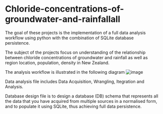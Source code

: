 # Chloride-concentrations-of-groundwater-and-rainfallall

The goal of these projects is the implementation of a full data analysis workflow using python with the combination of SQLite database persistence.

The subject of the projects focus on understanding of the relationship between chloride concentrations of groundwater and rainfall as well as region location, population, density in New Zealand.

The analysis workflow is illustrated in the following diagram
![image](https://user-images.githubusercontent.com/89386659/162642960-1921dca9-509b-4ae8-b01c-4c1b0146a03c.png)


Data analysis file includes Data Acquisition, Wrangling, Itegration and Analysis.

Database design file is to design a database (DB) schema that represents all the data that you have acquired from multiple sources in a normalised form, and to populate it using SQLite, thus achieving full data persistence.
